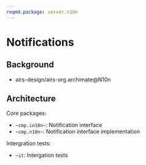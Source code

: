 ```yaml
---
reqmd.package: server.n10n
---
```


# Notifications

## Background

- airs-design/airs-org.archimate@N10n

## Architecture

Core packages:

- `~cmp.in10n~`: Notification interface
- `~cmp.n10n~`: Notification interface implementation

Intergration tests:

- `~it`: Intergation tests
